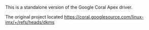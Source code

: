 This is a standalone version of the Google Coral Apex driver. 

The original project located https://coral.googlesource.com/linux-imx/+/refs/heads/dkms
